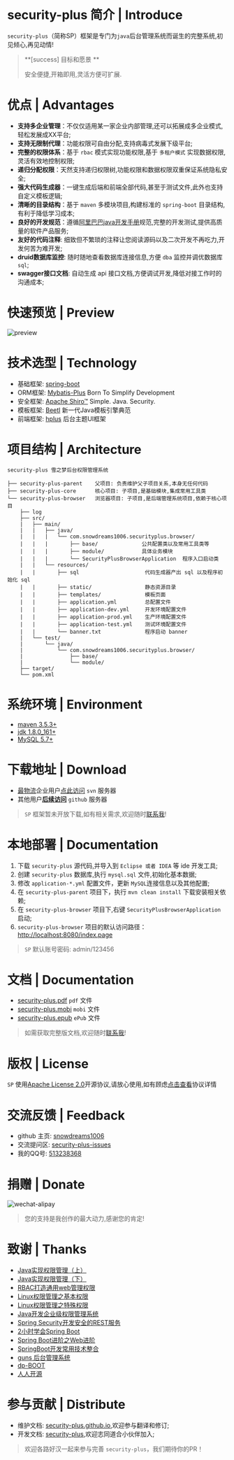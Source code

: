 # security-plus 简介 | Introduce

`security-plus`（简称SP）框架是专门为`java`后台管理系统而诞生的完整系统,初见倾心,再见动情!

> **[success] 目标和愿景 ** 
> 
> 安全便捷,开箱即用,灵活方便可扩展.

# 优点 | Advantages
 
- **支持多企业管理**：不仅仅适用某一家企业内部管理,还可以拓展成多企业模式,轻松发展成XX平台;
- **支持无限制代理**：功能权限可自由分配,支持病毒式发展下级平台;
- **完整的权限体系**：基于 `rbac` 模式实现功能权限,基于 `多租户模式` 实现数据权限,灵活有效地控制权限;
- **递归分配权限**：天然支持递归权限树,功能权限和数据权限双重保证系统隐私安全;
- **强大代码生成器**：一键生成后端和前端全部代码,甚至于测试文件,此外也支持自定义模板逻辑;
- **清晰的目录结构**：基于 `maven` 多模块项目,构建标准的 `spring-boot` 目录结构,有利于降低学习成本;
- **良好的开发规范**：遵循[阿里巴巴java开发手册][Alibaba-Java-Coding-Guidelines]规范,完整的开发测试,提供高质量的软件产品服务;
- **友好的代码注释**: 细致但不繁琐的注释让您阅读源码以及二次开发不再吃力,开发何苦为难开发;
- **druid数据库监控**: 随时随地查看数据库连接信息,方便 `dba` 监控并调优数据库 `sql`;
- **swagger接口文档**: 自动生成 api 接口文档,方便调试开发,降低对接工作时的沟通成本;

# 快速预览 | Preview
![preview][preview]

# 技术选型 | Technology

- 基础框架: [spring-boot][spring-boot]
- ORM框架: [Mybatis-Plus][Mybatis-Plus] Born To Simplify Development
- 安全框架: [Apache Shiro™][Apache Shiro™] Simple. Java. Security.
- 模板框架: [Beetl][Beetl] 新一代Java模板引擎典范
- 前端框架: [hplus] 后台主题UI框架

# 项目结构 | Architecture

```
security-plus 雪之梦后台权限管理系统

├── security-plus-parent    父项目: 负责维护父子项目关系,本身无任何代码
├── security-plus-core      核心项目: 子项目,是基础模块,集成常用工具类
└── security-plus-browser   浏览器项目: 子项目,是后端管理系统项目,依赖于核心项目
    ├── log  
    ├── src/ 
    |   ├── main/ 
    |   |   ├── java/
    |   |   |   └── com.snowdreams1006.securityplus.browser/
    |   |   |       ├── base/              公共配置类以及常用工具类等
    |   |   |       ├── module/            具体业务模块
    |   |   |       └── SecurityPlusBrowserApplication  程序入口启动类
    |   |   └── resources/
    |   |       ├── sql                     代码生成器产出 sql 以及程序初始化 sql 
    |   |       ├── static/                 静态资源目录
    |   |       ├── templates/              模板页面
    |   |       ├── application.yml         总配置文件
    |   |       ├── application-dev.yml     开发环境配置文件
    |   |       ├── application-prod.yml    生产环境配置文件
    |   |       ├── application-test.yml    测试环境配置文件
    |   |       └── banner.txt              程序启动 banner
    |   └── test/ 
    |       └── java/
    |           └── com.snowdreams1006.securityplus.browser/
    |               ├── base/
    |               └── module/
    ├── target/ 
    └── pom.xml 

```

# 系统环境 | Environment

- [maven 3.5.3+](http://maven.apache.org/download.cgi "apache-maven")
- [jdk 1.8.0_161+](http://www.oracle.com/technetwork/java/javase/downloads/index.html "jdk8+")
- [MySQL 5.7+](https://www.mysql.com/downloads/ "mysql5.7+")

# 下载地址 | Download

- [最物流][zui56]企业用户[点此访问][zui56-server] `svn` 服务器
- 其他用户[**后续访问**][security-plus-demo] `github` 服务器

>  `SP` 框架暂未开放下载,如有相关需求,欢迎随时[联系我][qq-513238368]!

# 本地部署 | Documentation

1. 下载 `security-plus` 源代码,并导入到 `Eclipse 或者 IDEA` 等 ide 开发工具;
2. 创建 `security-plus` 数据库,执行 `mysql.sql` 文件,初始化基本数据;
3. 修改 `application-*.yml` 配置文件，更新 `MySQL`连接信息以及其他配置;
4. 在 `security-plus-parent` 项目下，执行 `mvn clean install` 下载安装相关依赖;
5. 在 `security-plus-browser` 项目下,右键 `SecurityPlusBrowserApplication` 启动;
6. `security-plus-browser` 项目的默认访问路径：[http://localhost:8080/index.page](http://localhost:8080/index.page "index.page")

> `SP` 默认账号密码: admin/123456

# 文档 | Documentation

- [security-plus.pdf](./security-plus.pdf 'security-plus.pdf') `pdf` 文件
- [security-plus.mobi](./security-plus.mobi 'security-plus.mobi') `mobi` 文件
- [security-plus.epub](./security-plus.epub 'security-plus.epub') `ePub` 文件

> 如需获取完整版文档,欢迎随时[联系我][qq-513238368]!

# 版权 | License

`SP` 使用[Apache License 2.0](http://www.apache.org/licenses/LICENSE-2.0 "LICENSE-2.0")开源协议,请放心使用,如有顾虑[点击查看](./LICENSE)协议详情

# 交流反馈 | Feedback

- github 主页: [snowdreams1006][github-snowdreams1006]
- 交流提问区: [security-plus-issues][security-plus-issues]
- 我的QQ号: [513238368][qq-513238368]

# 捐赠 | Donate

![wechat-alipay][wechat-alipay]

> 您的支持是我创作的最大动力,感谢您的肯定!

# 致谢 | Thanks

- [Java实现权限管理（上）](https://www.imooc.com/view/584 "Java实现权限管理（上）")
- [Java实现权限管理（下）](https://www.imooc.com/learn/629 "Java实现权限管理（下）")
- [RBAC打造通用web管理权限](https://www.imooc.com/learn/799 "RBAC打造通用web管理权限")
- [Linux权限管理之基本权限](https://www.imooc.com/learn/481 "Linux权限管理之基本权限")
- [Linux权限管理之特殊权限](https://www.imooc.com/learn/481 "Linux权限管理之特殊权限")
- [Java开发企业级权限管理系统](https://coding.imooc.com/class/149.html "Java开发企业级权限管理系统")
- [Spring Security开发安全的REST服务](https://coding.imooc.com/class/134.html "Spring Security开发安全的REST服务")
- [2小时学会Spring Boot](https://www.imooc.com/learn/767 "2小时学会Spring Boot")
- [Spring Boot进阶之Web进阶](https://www.imooc.com/learn/810 "Spring Boot进阶之Web进阶")
- [SpringBoot开发常用技术整合](https://www.imooc.com/learn/956 "SpringBoot开发常用技术整合")
- [guns 后台管理系统](https://github.com/stylefeng/Guns "Guns") 
- [dp-BOOT](https://github.com/HeroBarry/dp-BOOT "dp-BOOT")
- [人人开源](https://github.com/renrenio/renren-security "renren-security") 

# 参与贡献 | Distribute

- 维护文档: [security-plus.github.io][security-plus.github.io],欢迎参与翻译和修订;
- 开发文档: [security-plus][security-plus],欢迎志同道合小伙伴加入;

> 欢迎各路好汉一起来参与完善 `security-plus`，我们期待你的PR！


[security-plus]: https://github.com/security-plus "security-plus"
[security-plus-issues]: https://github.com/security-plus/security-plus.github.io/issues "security-plus-issues"
[security-plus.github.io]: https://github.com/security-plus/security-plus.github.io "security-plus.github.io"
[github-snowdreams1006]: https://github.com/snowdreams1006 "github-snowdreams1006"
[spring-boot]: http://spring.io/projects/spring-boot "spring-boot"
[Mybatis-Plus]: http://mp.baomidou.com "Mybatis-Plus"
[Apache Shiro™]: http://shiro.apache.org/ "Apache Shiro™"
[Beetl]: http://ibeetl.com/ "Beetl"
[hplus]: http://www.zi-han.net/theme/hplus/ "hplus"
[Alibaba-Java-Coding-Guidelines]: https://github.com/alibaba/Alibaba-Java-Coding-Guidelines "Alibaba-Java-Coding-Guidelines" 
[zui56-server]: https://120.26.100.4:8443/svn/zui56-server "zui56-server"
[security-plus-demo]: https://github.com/security-plus/security-plus-demo "security-plus-demo"
[zui56]: https://www.zui56.net "zui56"
[qq-513238368]: http://wpa.qq.com/msgrd?v=3&uin=513238368&site=qq&menu=yes "qq-513238368"
[preview]: ./static/image/preview.png "preview"
[wechat]: ./static/image/wechat.jpg "wechat"
[alipay]: ./static/image/alipay.jpg "alipay"
[wechat-alipay]: ./static/image/wechat-alipay.jpg "wechat-alipay"




